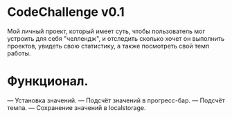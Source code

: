 # CodeChallenge v0.1

Мой личный проект, который имеет суть, чтобы пользователь мог устроить для себя "челлендж", и отследить сколько хочет он выполнить проектов, увидеть свою статистику, а также посмотреть свой темп работы.

# Функционал.

— Установка значений.
— Подсчёт значений в прогресс-бар.
— Подсчёт темпа. 
— Сохранение значений в localstorage.
